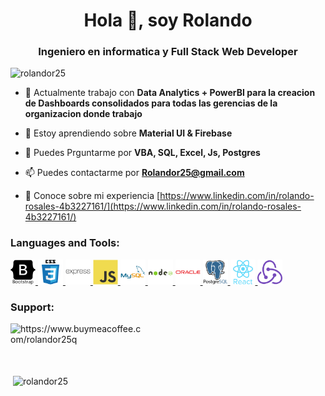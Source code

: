<h1 align="center">Hola 👋, soy Rolando</h1>
<h3 align="center">Ingeniero en informatica y Full Stack Web Developer</h3>

<p align="left"> <img src="https://komarev.com/ghpvc/?username=rolandor25&label=Profile%20views&color=0e75b6&style=flat" alt="rolandor25" /> </p>

- 🔭 Actualmente trabajo con **Data Analytics + PowerBI para la creacion de Dashboards consolidados para todas las gerencias de la organizacion donde trabajo**

- 🌱 Estoy aprendiendo sobre **Material UI & Firebase**

- 💬 Puedes Prguntarme por **VBA, SQL, Excel, Js, Postgres**

- 📫 Puedes contactarme por **Rolandor25@gmail.com**

- 📄 Conoce sobre mi experiencia [https://www.linkedin.com/in/rolando-rosales-4b3227161/](https://www.linkedin.com/in/rolando-rosales-4b3227161/)

<h3 align="left">Languages and Tools:</h3>
<p align="left"> <a href="https://getbootstrap.com" target="_blank" rel="noreferrer"> <img src="https://raw.githubusercontent.com/devicons/devicon/master/icons/bootstrap/bootstrap-plain-wordmark.svg" alt="bootstrap" width="40" height="40"/> </a> <a href="https://www.w3schools.com/css/" target="_blank" rel="noreferrer"> <img src="https://raw.githubusercontent.com/devicons/devicon/master/icons/css3/css3-original-wordmark.svg" alt="css3" width="40" height="40"/> </a> <a href="https://expressjs.com" target="_blank" rel="noreferrer"> <img src="https://raw.githubusercontent.com/devicons/devicon/master/icons/express/express-original-wordmark.svg" alt="express" width="40" height="40"/> </a> <a href="https://developer.mozilla.org/en-US/docs/Web/JavaScript" target="_blank" rel="noreferrer"> <img src="https://raw.githubusercontent.com/devicons/devicon/master/icons/javascript/javascript-original.svg" alt="javascript" width="40" height="40"/> </a> <a href="https://www.mysql.com/" target="_blank" rel="noreferrer"> <img src="https://raw.githubusercontent.com/devicons/devicon/master/icons/mysql/mysql-original-wordmark.svg" alt="mysql" width="40" height="40"/> </a> <a href="https://nodejs.org" target="_blank" rel="noreferrer"> <img src="https://raw.githubusercontent.com/devicons/devicon/master/icons/nodejs/nodejs-original-wordmark.svg" alt="nodejs" width="40" height="40"/> </a> <a href="https://www.oracle.com/" target="_blank" rel="noreferrer"> <img src="https://raw.githubusercontent.com/devicons/devicon/master/icons/oracle/oracle-original.svg" alt="oracle" width="40" height="40"/> </a> <a href="https://www.postgresql.org" target="_blank" rel="noreferrer"> <img src="https://raw.githubusercontent.com/devicons/devicon/master/icons/postgresql/postgresql-original-wordmark.svg" alt="postgresql" width="40" height="40"/> </a> <a href="https://reactjs.org/" target="_blank" rel="noreferrer"> <img src="https://raw.githubusercontent.com/devicons/devicon/master/icons/react/react-original-wordmark.svg" alt="react" width="40" height="40"/> </a> <a href="https://redux.js.org" target="_blank" rel="noreferrer"> <img src="https://raw.githubusercontent.com/devicons/devicon/master/icons/redux/redux-original.svg" alt="redux" width="40" height="40"/> </a> </p>

<h3 align="left">Support:</h3>
<p><a href="https://www.buymeacoffee.com/https://www.buymeacoffee.com/rolandor25q"> <img align="left" src="https://cdn.buymeacoffee.com/buttons/v2/default-yellow.png" height="50" width="210" alt="https://www.buymeacoffee.com/rolandor25q" /></a></p><br><br>
<br></br>

<p>&nbsp;<img align="center" src="https://github-readme-stats.vercel.app/api?username=rolandor25&show_icons=true&locale=en" alt="rolandor25" /></p>
